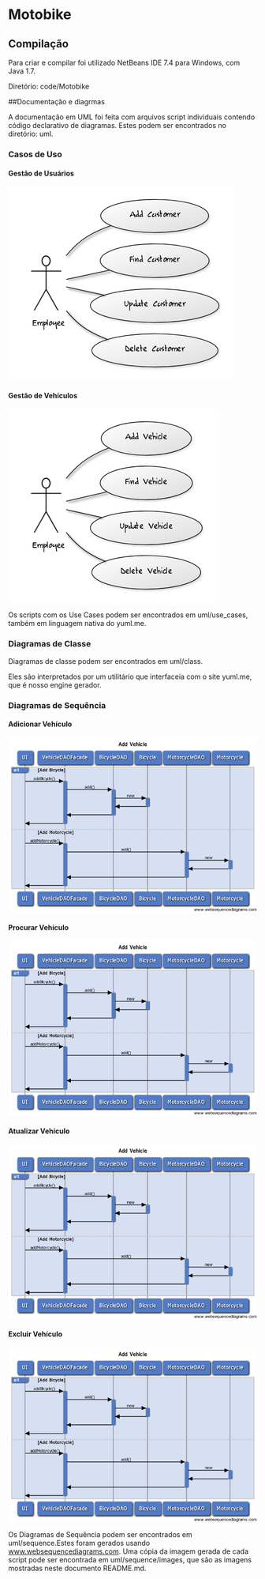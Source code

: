 # Motobike

## Compilação

Para criar e compilar foi utilizado NetBeans IDE 7.4 para Windows, com Java 1.7.

Diretório: code/Motobike


##Documentação e diagrmas

A documentação em UML foi feita com arquivos script individuais contendo código declarativo de diagramas. Estes podem ser encontrados no diretório: uml.

### Casos de Uso

#### Gestão de Usuários
![customer_management.yuc](uml/use_cases/images/customer_management.png)

#### Gestão de Vehículos
![vehicle_management.yuc](uml/use_cases/images/vehicle_management.png)


Os scripts com os Use Cases podem ser encontrados em uml/use_cases, também em linguagem nativa do yuml.me.

### Diagramas de Classe

Diagramas de classe podem ser encontrados em uml/class.

Eles são interpretados por um utilitário que interfaceia com o site yuml.me, que é nosso engine gerador.

### Diagramas de Sequência

#### Adicionar Vehículo
![add_vehicle](uml/sequence/images/add_vehicle.png)
#### Procurar Vehículo
![find_vehicle](uml/sequence/images/add_vehicle.png)
#### Atualizar Vehículo
![update_vehicle](uml/sequence/images/add_vehicle.png)
#### Excluir Vehículo
![delete_vehicle](uml/sequence/images/add_vehicle.png)

Os Diagramas de Sequência podem ser encontrados em uml/sequence.Estes foram gerados usando www.websequencediagrams.com. Uma cópia da imagem gerada de cada script pode ser encontrada em uml/sequence/images, que são as imagens mostradas neste documento README.md.
